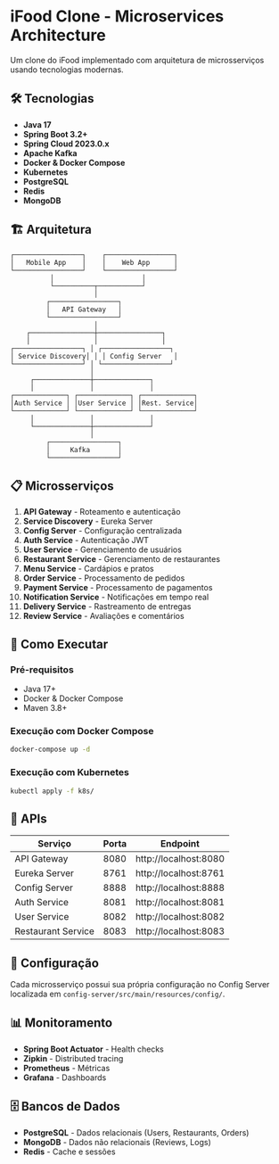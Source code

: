 # iFood Clone - Microservices Architecture

Um clone do iFood implementado com arquitetura de microsserviços usando tecnologias modernas.

## 🛠️ Tecnologias

- **Java 17**
- **Spring Boot 3.2+**
- **Spring Cloud 2023.0.x**
- **Apache Kafka**
- **Docker & Docker Compose**
- **Kubernetes**
- **PostgreSQL**
- **Redis**
- **MongoDB**

## 🏗️ Arquitetura

```
┌─────────────────┐    ┌─────────────────┐
│   Mobile App    │    │    Web App      │
└─────────────────┘    └─────────────────┘
          │                      │
          └──────────┬───────────┘
                     │
         ┌─────────────────┐
         │   API Gateway   │
         └─────────────────┘
                     │
    ┌────────────────┼────────────────┐
    │                │                │
┌─────────────────┐ │ ┌─────────────────┐
│ Service Discovery│ │ │ Config Server   │
└─────────────────┘ │ └─────────────────┘
                    │
     ┌──────────────┼──────────────┐
     │              │              │
┌─────────────┐ ┌─────────────┐ ┌─────────────┐
│Auth Service │ │User Service │ │Rest. Service│
└─────────────┘ └─────────────┘ └─────────────┘
     │              │              │
     └──────────────┼──────────────┘
                    │
         ┌─────────────────┐
         │     Kafka       │
         └─────────────────┘
```

## 📋 Microsserviços

1. **API Gateway** - Roteamento e autenticação
2. **Service Discovery** - Eureka Server
3. **Config Server** - Configuração centralizada
4. **Auth Service** - Autenticação JWT
5. **User Service** - Gerenciamento de usuários
6. **Restaurant Service** - Gerenciamento de restaurantes
7. **Menu Service** - Cardápios e pratos
8. **Order Service** - Processamento de pedidos
9. **Payment Service** - Processamento de pagamentos
10. **Notification Service** - Notificações em tempo real
11. **Delivery Service** - Rastreamento de entregas
12. **Review Service** - Avaliações e comentários

## 🚀 Como Executar

### Pré-requisitos
- Java 17+
- Docker & Docker Compose
- Maven 3.8+

### Execução com Docker Compose
```bash
docker-compose up -d
```

### Execução com Kubernetes
```bash
kubectl apply -f k8s/
```

## 📡 APIs

| Serviço | Porta | Endpoint |
|---------|-------|----------|
| API Gateway | 8080 | http://localhost:8080 |
| Eureka Server | 8761 | http://localhost:8761 |
| Config Server | 8888 | http://localhost:8888 |
| Auth Service | 8081 | http://localhost:8081 |
| User Service | 8082 | http://localhost:8082 |
| Restaurant Service | 8083 | http://localhost:8083 |

## 🔧 Configuração

Cada microsserviço possui sua própria configuração no Config Server localizada em `config-server/src/main/resources/config/`.

## 📊 Monitoramento

- **Spring Boot Actuator** - Health checks
- **Zipkin** - Distributed tracing
- **Prometheus** - Métricas
- **Grafana** - Dashboards

## 🗄️ Bancos de Dados

- **PostgreSQL** - Dados relacionais (Users, Restaurants, Orders)
- **MongoDB** - Dados não relacionais (Reviews, Logs)
- **Redis** - Cache e sessões